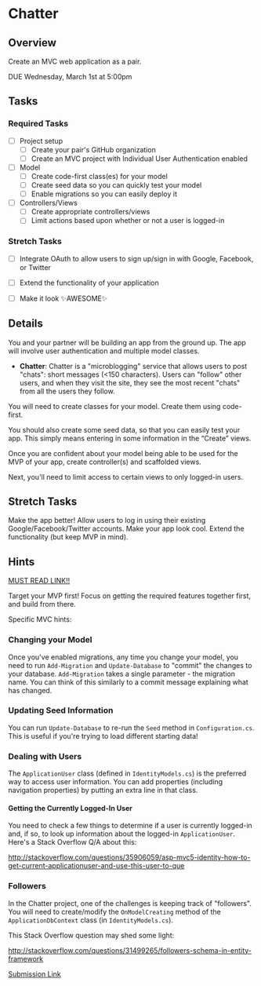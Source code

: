 # Chatter

## Overview

Create an MVC web application as a pair.

DUE Wednesday, March 1st at 5:00pm

## Tasks

### Required Tasks

- [ ] Project setup
  - [ ] Create your pair's GitHub organization
  - [ ] Create an MVC project with Individual User Authentication enabled
- [ ] Model
  - [ ] Create code-first class(es) for your model
  - [ ] Create seed data so you can quickly test your model
  - [ ] Enable migrations so you can easily deploy it
- [ ] Controllers/Views
  - [ ] Create appropriate controllers/views
  - [ ] Limit actions based upon whether or not a user is logged-in

### Stretch Tasks

- [ ] Integrate OAuth to allow users to sign up/sign in with Google, Facebook, or Twitter
- [ ] Extend the functionality of your application
- [ ] Make it look ✨AWESOME✨


## Details

You and your partner will be building an app from the ground up. The app will involve user authentication and multiple model classes.

- **Chatter**: Chatter is a "microblogging" service that allows users to post "chats": short messages (<150 characters). Users can "follow" other users, and when they visit the site, they see the most recent "chats" from all the users they follow.

You will need to create classes for your model. Create them using code-first.

You should also create some seed data, so that you can easily test your app. This simply means entering in some information in the “Create” views.

Once you are confident about your model being able to be used for the MVP of your app, create controller(s) and scaffolded views.

Next, you'll need to limit access to certain views to only logged-in users.


## Stretch Tasks

Make the app better! Allow users to log in using their existing Google/Facebook/Twitter accounts. Make your app look cool. Extend the functionality (but keep MVP in mind).

## Hints

[MUST READ LINK!!](https://www.asp.net/mvc/overview/security/create-an-aspnet-mvc-5-app-with-facebook-and-google-oauth2-and-openid-sign-on)

Target your MVP first! Focus on getting the required features together first, and build from there.

Specific MVC hints:

### Changing your Model

Once you've enabled migrations, any time you change your model, you need to run `Add-Migration` and `Update-Database` to "commit" the changes to your database. `Add-Migration` takes a single parameter - the migration name. You can think of this similarly to a commit message explaining what has changed.

### Updating Seed Information

You can run `Update-Database` to re-run the `Seed` method in `Configuration.cs`. This is useful if you're trying to load different starting data!

### Dealing with Users

The `ApplicationUser` class (defined in `IdentityModels.cs`) is the preferred way to access user information. You can add properties (including navigation properties) by putting an extra line in that class.

#### Getting the Currently Logged-In User

You need to check a few things to determine if a user is currently logged-in and, if so, to look up information about the logged-in `ApplicationUser`. Here's a Stack Overflow Q/A about this:

http://stackoverflow.com/questions/35906059/asp-mvc5-identity-how-to-get-current-applicationuser-and-use-this-user-to-que


### Followers

In the Chatter project, one of the challenges is keeping track of "followers". You will need to create/modify the `OnModelCreating` method of the `ApplicationDbContext` class (in `IdentityModels.cs`).

This Stack Overflow question may shed some light:

http://stackoverflow.com/questions/31499265/followers-schema-in-entity-framework


[Submission Link](https://docs.google.com/forms/d/e/1FAIpQLScrrd5G-1ExyCYLOoTdRCaPrkiK_hLluhUEjA8IGCF-05vCnw/viewform)

